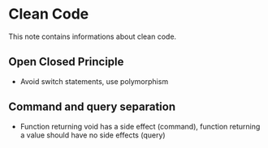 # Clean Code

This note contains informations about clean code.

## Open Closed Principle

* Avoid switch statements, use polymorphism

## Command and query separation

* Function returning void has a side effect (command), function returning a value should have no side effects (query)